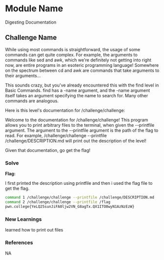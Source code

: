 # Module Name
Digesting Documentation
## Challenge Name
While using most commands is straightforward, the usage of some commands can get quite complex. For example, the arguments to commands like sed and awk, which we're definitely not getting into right now, are entire programs in an esoteric programming language! Somewhere on the spectrum between cd and awk are commands that take arguments to their arguments...

This sounds crazy, but you've already encountered this with the find level in Basic Commands. find has a -name argument, and the -name argument itself takes an argument specifying the name to search for. Many other commands are analogous.

Here is this level's documentation for /challenge/challenge:

Welcome to the documentation for /challenge/challenge! This program allows you to print arbitrary files to the terminal, when given the --printfile argument. The argument to the --printfile argument is the path of the flag to read. For example, /challenge/challenge --printfile /challenge/DESCRIPTION.md will print out the description of the level!

Given that documentation, go get the flag!

### Solve
**Flag:** 

I first printed the description using printfile and then i used the flag file to get the flag.

```bash
command 1 /challenge/challenge --printfile /challenge/DESCRIPTION.md
command 2 /challenge/challenge --printfile /flag
pwn.college{YeLQ25sunJiFA0ljw2VN_G8agTx.QX1ITO0wyN1AzNzEzW}
```

### New Learnings
learned how to print out files

### References 
NA